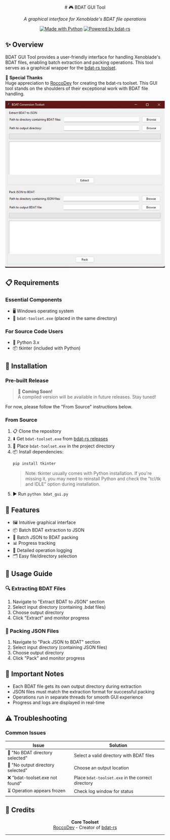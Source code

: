 <div align="center">
# 🎮 BDAT GUI Tool
   
*A graphical interface for Xenoblade's BDAT file operations*


[![Made with Python](https://img.shields.io/badge/Made%20with-Python-1f425f.svg)](https://www.python.org/)
[![Powered by bdat-rs](https://img.shields.io/badge/Powered%20by-bdat--rs-orange.svg)](https://github.com/roccodev/bdat-rs)

</div>

## ✨ Overview

BDAT GUI Tool provides a user-friendly interface for handling Xenoblade's BDAT files, enabling batch extraction and packing operations. This tool serves as a graphical wrapper for the [bdat-rs toolset](https://github.com/roccodev/bdat-rs/blob/master/toolset/README.md).

💝 **Special Thanks**  
 Huge appreciation to [RoccoDev](https://github.com/roccodev) for creating the bdat-rs toolset. This GUI tool stands on the shoulders of their exceptional work with BDAT file handling.

![Screen](graphics/GUI.jpg)

## 📋 Requirements

### Essential Components
- 🖥️ Windows operating system
- 🔧 `bdat-toolset.exe` (placed in the same directory)

### For Source Code Users
- 🐍 Python 3.x
- 📦 tkinter (included with Python)

## 🚀 Installation

### Pre-built Release
> 🚧 **Coming Soon!**  
> A compiled version will be available in future releases. Stay tuned!

For now, please follow the "From Source" instructions below.

### From Source
1. 📋 Clone the repository
2. ⬇️ Get `bdat-toolset.exe` from [bdat-rs releases](https://github.com/roccodev/bdat-rs/releases)
3. 📁 Place `bdat-toolset.exe` in the project directory
4. 📦 Install dependencies:
   ```bash
   pip install tkinter
   ```
   > Note: tkinter usually comes with Python installation. If you're missing it, you may need to reinstall Python and check the "tcl/tk and IDLE" option during installation.
5. ▶️ Run `python bdat_gui.py`

## 🎯 Features

- 🖼️ Intuitive graphical interface
- 📦 Batch BDAT extraction to JSON
- 🔄 Batch JSON to BDAT packing
- 📊 Progress tracking
- 📝 Detailed operation logging
- 🗂️ Easy file/directory selection

## 📖 Usage Guide

### 🔍 Extracting BDAT Files

1. Navigate to "Extract BDAT to JSON" section
2. Select input directory (containing .bdat files)
3. Choose output directory
4. Click "Extract" and monitor progress

### 💾 Packing JSON Files

1. Navigate to "Pack JSON to BDAT" section
2. Select input directory (containing JSON files)
3. Choose output directory
4. Click "Pack" and monitor progress

## 📝 Important Notes

- Each BDAT file gets its own output directory during extraction
- JSON files must match the extraction format for successful packing
- Operations run in separate threads for smooth GUI experience
- Progress and logs are displayed in real-time

## ⚠️ Troubleshooting

### Common Issues

| Issue | Solution |
|-------|----------|
| 🚫 "No BDAT directory selected" | Select a valid directory with BDAT files |
| 📁 "No output directory selected" | Choose an output location |
| ❌ "bdat-toolset.exe not found" | Place `bdat-toolset.exe` in the correct directory |
| ⏳ Operation appears frozen | Check log window for status |

## 👥 Credits

<div align="center">

**Core Toolset**  
[RoccoDev](https://github.com/roccodev) - Creator of [bdat-rs](https://github.com/roccodev/bdat-rs)

---

</div>
